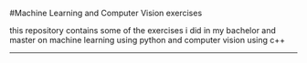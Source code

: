 #Machine Learning and Computer Vision exercises

this repository contains some of the exercises i did in my bachelor and master on machine learning using python and computer vision using c++

---
